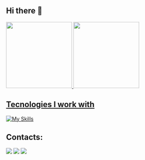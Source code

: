## Hi there 👋

<!--
**Caio32Pro/Caio32Pro** is a ✨ _special_ ✨ repository because its `README.md` (this file) appears on your GitHub profile.

Here are some ideas to get you started:

- 🔭 I’m currently working on ...
- 🌱 I’m currently learning ...
- 👯 I’m looking to collaborate on ...
- 🤔 I’m looking for help with ...
- 💬 Ask me about ...
- 📫 How to reach me: ...
- 😄 Pronouns: ...
- ⚡ Fun fact: ...
-->

<div>
<a href="https://github.com/Caio32Pro">
<img loading="lazy" height="180em" src="https://github-readme-stats.vercel.app/api/top-langs/?username=Caio32Pro&layout=compact&langs_count=7&theme=dracula"/>
<img loading="lazy" height="180em" src="https://github-readme-stats.vercel.app/api?username=Caio32Pro&show_icons=true&theme=dracula&include_all_commits=true&count_private=true"/>
</div>

## Tecnologies I work with
  [![My Skills](https://skillicons.dev/icons?i=html,css,js,bootstrap,c,cs,mysql,java,hibernate,spring,git)](https://skillicons.dev)

## Contacts:

<div>
<a href="https://www.instagram.com/heey._.caio?igsh=MWJ4YmlicnljNmlkYw==" target="_blank"><img loading="lazy" src="https://img.shields.io/badge/-Instagram-%23E4405F?style=for-the-badge&logo=instagram&logoColor=white" target="_blank"></a>
<a href = "mailto:caio32823@gmail.com"><img loading="lazy" src="https://img.shields.io/badge/Gmail-D14836?style=for-the-badge&logo=gmail&logoColor=white" target="_blank"></a>
<a href="https://br.linkedin.com/in/caio-franco-a94b7828a" target="_blank"><img loading="lazy" src="https://img.shields.io/badge/-LinkedIn-%230077B5?style=for-the-badge&logo=linkedin&logoColor=white" target="_blank"></a>   
</div>
